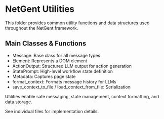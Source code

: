 # NetGent Utilities

This folder provides common utility functions and data structures used throughout the NetGent framework.

## Main Classes & Functions

- Message: Base class for all message types
- Element: Represents a DOM element
- ActionOutput: Structured LLM output for action generation
- StatePrompt: High-level workflow state definition
- Metadata: Captures page state
- format_context: Formats message history for LLMs
- save_context_to_file / load_context_from_file: Serialization

Utilities enable safe messaging, state management, context formatting, and data storage.

See individual files for implementation details.
